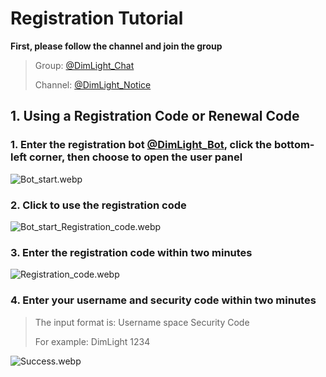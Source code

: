 # Registration Tutorial

**First, please follow the channel and join the group**

> Group: [@DimLight_Chat](https://t.me/DimLight_Chat)
> 
> Channel: [@DimLight_Notice](https://t.me/DimLight_Notice)

## **1. Using a Registration Code or Renewal Code**

### 1. Enter the registration bot [@DimLight_Bot](https://t.me/DimLight_Bot), click the bottom-left corner, then choose to open the user panel

![Bot_start.webp](/Bot_start.webp)

### 2. Click to use the registration code

![Bot_start_Registration_code.webp](/Bot_start_Registration_code.webp)

### 3. Enter the registration code within two minutes

![Registration_code.webp](/Registration_code.webp)

### 4. Enter your username and security code within two minutes


> The input format is: Username space Security Code
> 
> For example: DimLight 1234

![Success.webp](/Success.webp)